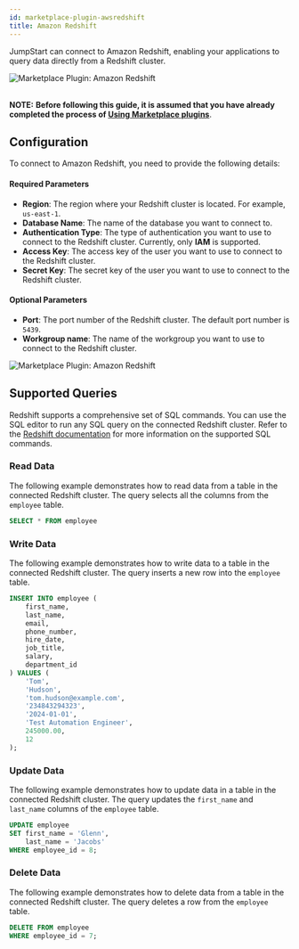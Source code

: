```yaml
---
id: marketplace-plugin-awsredshift
title: Amazon Redshift
---
```


JumpStart can connect to Amazon Redshift, enabling your applications to query data directly from a Redshift cluster.


<div style={{textAlign: 'center'}}>
    <img style={{ border:'0', marginBottom:'15px', borderRadius:'5px', boxShadow: '0px 1px 3px rgba(0, 0, 0, 0.2)' }} className="screenshot-full" src="/img/marketplace/plugins/redshift/install.gif" alt="Marketplace Plugin: Amazon Redshift" />
</div>

<br/>

**NOTE:** **Before following this guide, it is assumed that you have already completed the process of [Using Marketplace plugins](/docs/marketplace/marketplace-overview#using-marketplace-plugins)**.

<div style={{paddingTop:'24px', paddingBottom:'24px'}}>

## Configuration

To connect to Amazon Redshift, you need to provide the following details:

#### Required Parameters

- **Region**: The region where your Redshift cluster is located. For example, `us-east-1`.
- **Database Name**: The name of the database you want to connect to. 
- **Authentication Type**: The type of authentication you want to use to connect to the Redshift cluster. Currently, only **IAM** is supported.
- **Access Key**: The access key of the user you want to use to connect to the Redshift cluster. 
- **Secret Key**: The secret key of the user you want to use to connect to the Redshift cluster.

#### Optional Parameters

- **Port**: The port number of the Redshift cluster. The default port number is `5439`.
- **Workgroup name**: The name of the workgroup you want to use to connect to the Redshift cluster.

<div style={{textAlign: 'center'}}>
    <img style={{ border:'0', marginBottom:'15px', borderRadius:'5px', boxShadow: '0px 1px 3px rgba(0, 0, 0, 0.2)' }} className="screenshot-full" src="/img/marketplace/plugins/redshift/creds.png" alt="Marketplace Plugin: Amazon Redshift" />
</div>

</div>

<div style={{paddingTop:'24px', paddingBottom:'24px'}}>

## Supported Queries

Redshift supports a comprehensive set of SQL commands. You can use the SQL editor to run any SQL query on the connected Redshift cluster. Refer to the [Redshift documentation](https://docs.aws.amazon.com/redshift/latest/dg/c_SQL_commands.html) for more information on the supported SQL commands.

</div>

<div style={{paddingTop:'24px', paddingBottom:'24px'}}>

### Read Data 

The following example demonstrates how to read data from a table in the connected Redshift cluster. The query selects all the columns from the `employee` table.

```sql
SELECT * FROM employee 
```

</div>

<div style={{paddingTop:'24px', paddingBottom:'24px'}}>

### Write Data 

The following example demonstrates how to write data to a table in the connected Redshift cluster. The query inserts a new row into the `employee` table.

```sql
INSERT INTO employee (
    first_name,
    last_name,
    email,
    phone_number,
    hire_date,
    job_title,
    salary,
    department_id
) VALUES ( 
    'Tom', 
    'Hudson', 
    'tom.hudson@example.com', 
    '234843294323', 
    '2024-01-01', 
    'Test Automation Engineer', 
    245000.00, 
    12
);
```

</div>

<div style={{paddingTop:'24px', paddingBottom:'24px'}}>

### Update Data 

The following example demonstrates how to update data in a table in the connected Redshift cluster. The query updates the `first_name` and `last_name` columns of the `employee` table.

```sql
UPDATE employee
SET first_name = 'Glenn',
    last_name = 'Jacobs'
WHERE employee_id = 8;
```

</div>

<div style={{paddingTop:'24px', paddingBottom:'24px'}}>

### Delete Data

The following example demonstrates how to delete data from a table in the connected Redshift cluster. The query deletes a row from the `employee` table.

```sql
DELETE FROM employee
WHERE employee_id = 7;
```

</div>

